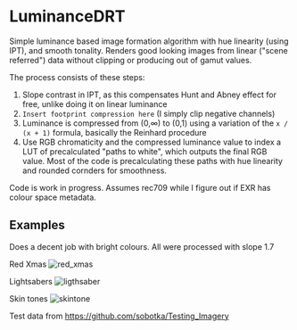 # LuminanceDRT
Simple luminance based image formation algorithm with hue linearity (using IPT), and smooth tonality. Renders good looking images from linear ("scene referred") data without clipping or producing out of gamut values.

The process consists of these steps:
1. Slope contrast in IPT, as this compensates Hunt and Abney effect for free, unlike doing it on linear luminance
2. `Insert footprint compression here` (I simply clip negative channels)
3. Luminance is compressed from (0,∞) to (0,1) using a variation of the `x / (x + 1)` formula, basically the Reinhard procedure
4. Use RGB chromaticity and the compressed luminance value to index a LUT of precalculated "paths to white", which outputs the final RGB value. Most of the code is precalculating these paths with hue linearity and rounded cornders for smoothness.

Code is work in progress. Assumes rec709 while I figure out if EXR has colour space metadata.


## Examples

Does a decent job with bright colours. All were processed with slope 1.7

Red Xmas
![red_xmas](https://user-images.githubusercontent.com/23642861/178275374-bdfafd62-c1c7-4017-85f8-8b9ed73da43e.jpg)

Lightsabers
![ligthsaber](https://user-images.githubusercontent.com/23642861/178275918-9d4168d1-6df5-4afe-aa3a-48f5a65074cd.jpg)

Skin tones
![skintone](https://user-images.githubusercontent.com/23642861/178276754-b6c0e136-8d0b-464e-b078-97b59ea6b04a.jpg)

Test data from https://github.com/sobotka/Testing_Imagery
